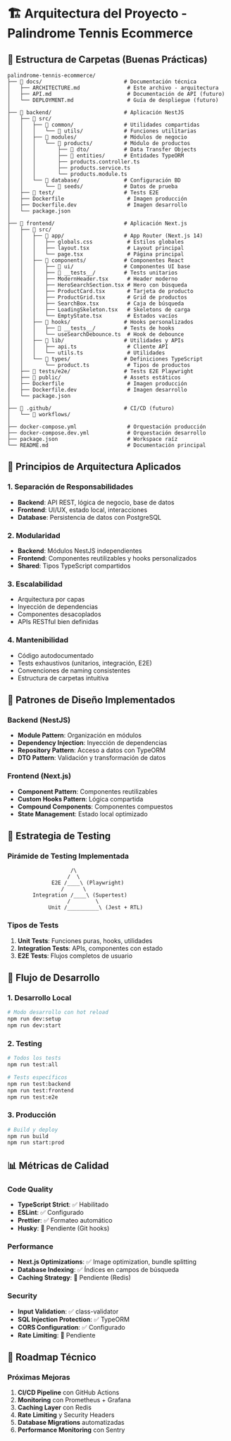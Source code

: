 # 🏗️ Arquitectura del Proyecto - Palindrome Tennis Ecommerce

## 📁 Estructura de Carpetas (Buenas Prácticas)

```
palindrome-tennis-ecommerce/
├── 📁 docs/                          # Documentación técnica
│   ├── ARCHITECTURE.md               # Este archivo - arquitectura
│   ├── API.md                        # Documentación de API (futuro)
│   └── DEPLOYMENT.md                 # Guía de despliegue (futuro)
│
├── 📁 backend/                       # Aplicación NestJS
│   ├── 📁 src/
│   │   ├── 📁 common/                # Utilidades compartidas
│   │   │   └── 📁 utils/             # Funciones utilitarias
│   │   ├── 📁 modules/               # Módulos de negocio
│   │   │   └── 📁 products/          # Módulo de productos
│   │   │       ├── 📁 dto/           # Data Transfer Objects
│   │   │       ├── 📁 entities/      # Entidades TypeORM
│   │   │       ├── products.controller.ts
│   │   │       ├── products.service.ts
│   │   │       └── products.module.ts
│   │   └── 📁 database/              # Configuración BD
│   │       └── 📁 seeds/             # Datos de prueba
│   ├── 📁 test/                      # Tests E2E
│   ├── Dockerfile                    # Imagen producción
│   ├── Dockerfile.dev                # Imagen desarrollo
│   └── package.json
│
├── 📁 frontend/                      # Aplicación Next.js
│   ├── 📁 src/
│   │   ├── 📁 app/                   # App Router (Next.js 14)
│   │   │   ├── globals.css           # Estilos globales
│   │   │   ├── layout.tsx            # Layout principal
│   │   │   └── page.tsx              # Página principal
│   │   ├── 📁 components/            # Componentes React
│   │   │   ├── 📁 ui/                # Componentes UI base
│   │   │   ├── 📁 __tests__/         # Tests unitarios
│   │   │   ├── ModernHeader.tsx      # Header moderno
│   │   │   ├── HeroSearchSection.tsx # Hero con búsqueda
│   │   │   ├── ProductCard.tsx       # Tarjeta de producto
│   │   │   ├── ProductGrid.tsx       # Grid de productos
│   │   │   ├── SearchBox.tsx         # Caja de búsqueda
│   │   │   ├── LoadingSkeleton.tsx   # Skeletons de carga
│   │   │   └── EmptyState.tsx        # Estados vacíos
│   │   ├── 📁 hooks/                 # Hooks personalizados
│   │   │   ├── 📁 __tests__/         # Tests de hooks
│   │   │   └── useSearchDebounce.ts  # Hook de debounce
│   │   ├── 📁 lib/                   # Utilidades y APIs
│   │   │   ├── api.ts                # Cliente API
│   │   │   └── utils.ts              # Utilidades
│   │   └── 📁 types/                 # Definiciones TypeScript
│   │       └── product.ts            # Tipos de productos
│   ├── 📁 tests/e2e/                 # Tests E2E Playwright
│   ├── 📁 public/                    # Assets estáticos
│   ├── Dockerfile                    # Imagen producción
│   ├── Dockerfile.dev                # Imagen desarrollo
│   └── package.json
│
├── 📁 .github/                       # CI/CD (futuro)
│   └── 📁 workflows/
│
├── docker-compose.yml                # Orquestación producción
├── docker-compose.dev.yml            # Orquestación desarrollo
├── package.json                      # Workspace raíz
└── README.md                         # Documentación principal
```

## 🎯 Principios de Arquitectura Aplicados

### 1. **Separación de Responsabilidades**
- **Backend**: API REST, lógica de negocio, base de datos
- **Frontend**: UI/UX, estado local, interacciones
- **Database**: Persistencia de datos con PostgreSQL

### 2. **Modularidad**
- **Backend**: Módulos NestJS independientes
- **Frontend**: Componentes reutilizables y hooks personalizados
- **Shared**: Tipos TypeScript compartidos

### 3. **Escalabilidad**
- Arquitectura por capas
- Inyección de dependencias
- Componentes desacoplados
- APIs RESTful bien definidas

### 4. **Mantenibilidad**
- Código autodocumentado
- Tests exhaustivos (unitarios, integración, E2E)
- Convenciones de naming consistentes
- Estructura de carpetas intuitiva

## 🔧 Patrones de Diseño Implementados

### Backend (NestJS)
- **Module Pattern**: Organización en módulos
- **Dependency Injection**: Inyección de dependencias
- **Repository Pattern**: Acceso a datos con TypeORM
- **DTO Pattern**: Validación y transformación de datos

### Frontend (Next.js)
- **Component Pattern**: Componentes reutilizables
- **Custom Hooks Pattern**: Lógica compartida
- **Compound Components**: Componentes compuestos
- **State Management**: Estado local optimizado

## 🧪 Estrategia de Testing

### Pirámide de Testing Implementada
```
                    /\
                   /  \
              E2E /____\ (Playwright)
                 /      \
        Integration /____\ (Supertest)
                   /        \
             Unit /__________\ (Jest + RTL)
```

### Tipos de Tests
1. **Unit Tests**: Funciones puras, hooks, utilidades
2. **Integration Tests**: APIs, componentes con estado
3. **E2E Tests**: Flujos completos de usuario

## 🚀 Flujo de Desarrollo

### 1. Desarrollo Local
```bash
# Modo desarrollo con hot reload
npm run dev:setup
npm run dev:start
```

### 2. Testing
```bash
# Todos los tests
npm run test:all

# Tests específicos
npm run test:backend
npm run test:frontend
npm run test:e2e
```

### 3. Producción
```bash
# Build y deploy
npm run build
npm run start:prod
```

## 📊 Métricas de Calidad

### Code Quality
- **TypeScript Strict**: ✅ Habilitado
- **ESLint**: ✅ Configurado
- **Prettier**: ✅ Formateo automático
- **Husky**: 🔄 Pendiente (Git hooks)

### Performance
- **Next.js Optimizations**: ✅ Image optimization, bundle splitting
- **Database Indexing**: ✅ Índices en campos de búsqueda
- **Caching Strategy**: 🔄 Pendiente (Redis)

### Security
- **Input Validation**: ✅ class-validator
- **SQL Injection Protection**: ✅ TypeORM
- **CORS Configuration**: ✅ Configurado
- **Rate Limiting**: 🔄 Pendiente

## 🔮 Roadmap Técnico

### Próximas Mejoras
1. **CI/CD Pipeline** con GitHub Actions
2. **Monitoring** con Prometheus + Grafana
3. **Caching Layer** con Redis
4. **Rate Limiting** y Security Headers
5. **Database Migrations** automatizadas
6. **Performance Monitoring** con Sentry

